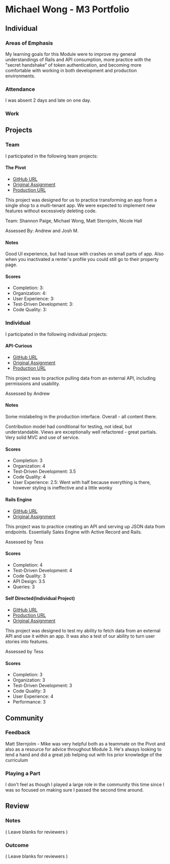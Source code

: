 # Michael Wong - M3 Portfolio

## Individual

### Areas of Emphasis

My learning goals for this Module were to improve my general understandings of Rails and API consumption, more practice with the "secret handshake" of token authentication, and becoming more comfortable with working in both development and production environments.

### Attendance

I was absent 2 days and late on one day.

### Work

## Projects

### Team

I participated in the following team projects:

#### The Pivot

* [GitHub URL](https://github.com/matt-stj/the_pivot)
* [Original Assignment](https://github.com/turingschool/curriculum/blob/master/source/projects/apicurious.markdown)
* [Production URL](http://adventurous-abodes.herokuapp.com/)

This project was designed for us to practice transforming an app from a single shop to a multi-tenant app. We were expected to implement new features without excessively deleting code.

Team: Shannon Paige, Michael Wong, Matt Sternjolm, Nicole Hall

Assessed By: Andrew and Josh M.

#### Notes

Good UI experience, but had issue with crashes on small parts of app. Also when you inactivated a renter's profile you could still go to their property page.

#### Scores

* Completion:              3:
* Organization:            4:
* User Experience:         3:
* Test-Driven Development: 3:
* Code Quality:            3:


### Individual

I participated in the following individual projects:

#### API-Curious

* [GitHub URL](https://github.com/Kealii/github_curious)
* [Original Assignment](https://github.com/turingschool/curriculum/blob/master/source/projects/apicurious.markdown)
* [Production URL](github-curious-wong.herokuapp.com)

This project was to practice pulling data from an external API, including permissions and usability.

Assessed by Andrew

#### Notes

Some mislabeling in the production interface. Overall - all content there.

Contribution model had conditional for testing, not ideal, but understandable. Views are exceptionally well refactored - great partials. Very solid MVC and use of service.

#### Scores

* Completion:              3
* Organization:            4
* Test-Driven Development: 3.5
* Code Quality:            4
* User Experience:         2.5: Went with half because everything is there, however styling is ineffective and a little wonky

#### Rails Engine

* [GitHub URL](https://github.com/Kealii/rails_engine_2)
* [Original Assignment](ttps://github.com/turingschool/curriculum/blob/master/source/projects/rales_engine.markdown)

This project was to practice creating an API and serving up JSON data from endpoints. Essentially Sales Engine with Active Record and Rails.

Assessed by Tess

#### Scores

* Completion:              4
* Test-Driven Development: 4
* Code Quality:            3
* API Design:              3.5
* Queries:                 3

#### Self Directed(Individual Project)

* [GitHub URL](https://github.com/Kealii/wasting_steam)
* [Production URL](http://wasted-steam.herokuapp.com/)
* [Original Assignment](https://github.com/turingschool/lesson_plans/blob/master/ruby_03-professional_rails_applications/self_directed_project.md)

This project was designed to test my ability to fetch data from an external API and use it within an app. It was also a test of our ability to turn user stories into features.

Assessed by Tess

#### Scores

* Completion:              3
* Organization:            3
* Test-Driven Development: 3
* Code Quality:            3
* User Experience:         4
* Performance:             3

## Community

### Feedback

Matt Sternjolm - Mike was very helpful both as a teammate on the Pivot and also as a resource for advice throughout Module 3. He's always looking to lend a hand and did a great job helping out with his prior knowledge of the curriculum

### Playing a Part

I don't feel as though I played a large role in the community this time since I was so focused on making sure I passed the second time around.

## Review

### Notes

( Leave blanks for reviewers )

### Outcome

( Leave blanks for reviewers )
